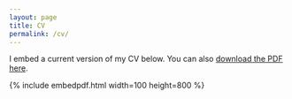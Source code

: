 ```yaml
---
layout: page
title: CV
permalink: /cv/
---
```


I embed a current version of my CV below. You can also [download the PDF here](https://drive.google.com/file/d/1H501ir9p76RifnXyzdM_ArVXwDmOMKcP/view?usp=sharing).

{% include embedpdf.html width=100 height=800 %}



